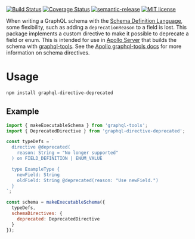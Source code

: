 [![Build Status](https://travis-ci.com/brandondoran/graphql-directive-deprecated.svg?branch=master)](https://travis-ci.com/brandondoran/graphql-directive-deprecated)
[![Coverage Status](https://coveralls.io/repos/github/brandondoran/graphql-directive-deprecated/badge.svg?branch=master)](https://coveralls.io/github/brandondoran/graphql-directive-deprecated?branch=master)
[![semantic-release](https://img.shields.io/badge/%20%20%F0%9F%93%A6%F0%9F%9A%80-semantic--release-e10079.svg)](https://github.com/semantic-release/semantic-release)
[![MIT license](http://img.shields.io/badge/license-MIT-brightgreen.svg)](http://opensource.org/licenses/MIT)

When writing a GraphQL schema with the [Schema Definition Language](https://www.graph.cool/docs/faq/graphql-sdl-schema-definition-language-kr84dktnp0/), some flexibility, such as
adding a `deprecationReason` to a field is lost. This package implements a custom directive
to make it possible to deprecate a field or enum. This is intended for use in [Apollo Server](https://github.com/apollographql/apollo-server) that builds the schema with [graphql-tools](https://github.com/apollographql/graphql-tools). See the [Apollo graphql-tools docs](https://www.apollographql.com/docs/graphql-tools/schema-directives.html) for more information on schema directives.

# Usage

```bash
npm install graphql-directive-deprecated
```

## Example

```javascript
import { makeExecutableSchema } from 'graphql-tools';
import { DeprecatedDirective } from 'graphql-directive-deprecated';

const typeDefs = `
  directive @deprecated(
    reason: String = "No longer supported"
  ) on FIELD_DEFINITION | ENUM_VALUE

  type ExampleType {
    newField: String
    oldField: String @deprecated(reason: "Use newField.")
  }
`;

const schema = makeExecutableSchema({
  typeDefs,
  schemaDirectives: {
    deprecated: DeprecatedDirective
  }
});
```
